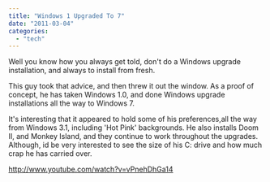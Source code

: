 ```yaml
---
title: "Windows 1 Upgraded To 7"
date: "2011-03-04"
categories: 
  - "tech"
---
```


Well you know how you always get told, don't do a Windows upgrade installation, and always to install from fresh.

This guy took that advice, and then threw it out the window. As a proof of concept, he has taken Windows 1.0, and done Windows upgrade installations all the way to Windows 7.

It's interesting that it appeared to hold some of his preferences,all the way from Windows 3.1, including 'Hot Pink' backgrounds. He also installs Doom II, and Monkey Island, and they continue to work throughout the upgrades. Although, id be very interested to see the size of his C: drive and how much crap he has carried over.

http://www.youtube.com/watch?v=vPnehDhGa14
